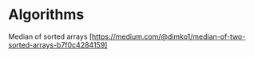 # Algorithms
Median of sorted arrays [https://medium.com/@dimko1/median-of-two-sorted-arrays-b7f0c4284159]
